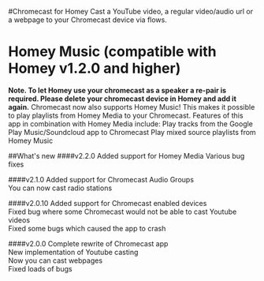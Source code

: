 #Chromecast for Homey
Cast a YouTube video, a regular video/audio url or a webpage to your Chromecast device via flows.

# Homey Music (compatible with Homey v1.2.0 and higher)
**Note. To let Homey use your chromecast as a speaker a re-pair is required. Please delete your chromecast device in Homey and add it again.**
Chromecast now also supports Homey Music! This makes it possible to play playlists from Homey Media to your Chromecast. 
Features of this app in combination with Homey Media include:
Play tracks from the Google Play Music/Soundcloud app to Chromecast
Play mixed source playlists from Homey Music

##What's new
####v2.2.0
Added support for Homey Media
Various bug fixes

####v2.1.0
Added support for Chromecast Audio Groups<br/>
You can now cast radio stations

####v2.0.10
Added support for Chromecast enabled devices<br/>
Fixed bug where some Chromecast would not be able to cast Youtube videos<br/>
Fixed some bugs which caused the app to crash

####v2.0.0
Complete rewrite of Chromecast app<br/>
New implementation of Youtube casting<br/> 
Now you can cast webpages<br/>
Fixed loads of bugs